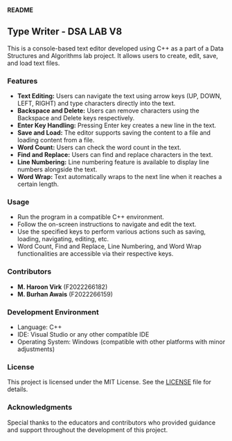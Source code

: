 **README**

## Type Writer - DSA LAB V8

This is a console-based text editor developed using C++ as a part of a Data Structures and Algorithms lab project. It allows users to create, edit, save, and load text files.

### Features

- **Text Editing:** Users can navigate the text using arrow keys (UP, DOWN, LEFT, RIGHT) and type characters directly into the text.
- **Backspace and Delete:** Users can remove characters using the Backspace and Delete keys respectively.
- **Enter Key Handling:** Pressing Enter key creates a new line in the text.
- **Save and Load:** The editor supports saving the content to a file and loading content from a file.
- **Word Count:** Users can check the word count in the text.
- **Find and Replace:** Users can find and replace characters in the text.
- **Line Numbering:** Line numbering feature is available to display line numbers alongside the text.
- **Word Wrap:** Text automatically wraps to the next line when it reaches a certain length.

### Usage

- Run the program in a compatible C++ environment.
- Follow the on-screen instructions to navigate and edit the text.
- Use the specified keys to perform various actions such as saving, loading, navigating, editing, etc.
- Word Count, Find and Replace, Line Numbering, and Word Wrap functionalities are accessible via their respective keys.

### Contributors

- **M. Haroon Virk** (F2022266182)
- **M. Burhan Awais** (F2022266159)

### Development Environment

- Language: C++
- IDE: Visual Studio or any other compatible IDE
- Operating System: Windows (compatible with other platforms with minor adjustments)

### License

This project is licensed under the MIT License. See the [LICENSE](LICENSE) file for details.

### Acknowledgments

Special thanks to the educators and contributors who provided guidance and support throughout the development of this project.
